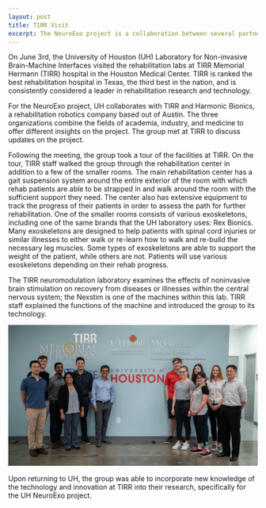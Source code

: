 ```yaml
---
layout: post
title: TIRR Visit
excerpt: The NeuroExo project is a collaboration between several partners in academia, industry, and medicine. On June 3rd, the University of Houston, Harmonic Bionics, and TIRR Memorial Herman Hospital met up to discuss the progress of the project. Harmonic Bionics demonstrated their upper limb rehab device, and the University of Houston provided updates on the BMI roadmap.
---
```

<p>On June 3rd, the University of Houston (UH) Laboratory for Non-invasive Brain-Machine Interfaces visited the rehabilitation labs at TIRR Memorial Hermann (TIRR) hospital in the Houston Medical Center. TIRR is ranked the best rehabilitation hospital in Texas, the third best in the nation, and is consistently considered a leader in rehabilitation research and technology.</p>
<p>For the NeuroExo project, UH collaborates with TIRR and Harmonic Bionics, a rehabilitation robotics company based out of Austin. The three organizations combine the fields of academia, industry, and medicine to offer different insights on the project. The group met at TIRR to discuss updates on the project.</p>
<p>Following the meeting, the group took a tour of the facilities at TIRR. On the tour, TIRR staff walked the group through the rehabilitation center in addition to a few of the smaller rooms. The main rehabilitation center has a gait suspension system around the entire exterior of the room with which rehab patients are able to be strapped in and walk around the room with the sufficient support they need. The center also has extensive equipment to track the progress of their patients in order to assess the path for further rehabilitation. One of the smaller rooms consists of various exoskeletons, including one of the same brands that the UH laboratory uses: Rex Bionics. Many exoskeletons are designed to help patients with spinal cord injuries or similar illnesses to either walk or re-learn how to walk and re-build the necessary leg muscles. Some types of exoskeletons are able to support the weight of the patient, while others are not. Patients will use various exoskeletons depending on their rehab progress.</p>
<p>The TIRR neuromodulation laboratory examines the effects of noninvasive brain stimulation on recovery from diseases or illnesses within the central nervous system; the Nexstim is one of the machines within this lab. TIRR staff explained the functions of the machine and introduced the group to its technology.</p>
<img src="/photos/REU-Tirr-PIF-visit-June-2019.jpg">
<p>Upon returning to UH, the group was able to incorporate new knowledge of the technology and innovation at TIRR into their research, specifically for the UH NeuroExo project.</p>
